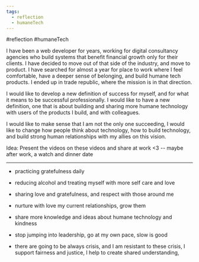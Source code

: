 ```yaml
---
tags:
  - reflection
  - humaneTech
---
```

#reflection #humaneTech 


I have been a web developer for years, working for digital consultancy agencies who build systems that benefit financial growth only for their clients. 
I have decided to move out of that side of the industry, and move to product. I have searched for almost a year for place to work where I feel comfortable, have a deeper sense of belonging, and build humane tech products. 
I ended up in trade republic, where the mission is in that direction.


I would like to develop a new definition of success for myself, and for what it means to be successful professionally. I would like to have a new definition, one that is about building and sharing more humane technology with users of the products I build, and with colleagues.

I would like to make sense that I am not the only one succeeding, I would like to change how people think about technology, how to build technology, and build strong human relationships with my allies on this vision.


Idea:
Present the videos on these videos and share at work <3  -- maybe after work, a watch and dinner date

---

- practicing gratefulness daily

- reducing alcohol and treating myself with more self care and love

- sharing love and gratefulness, and respect with those around me

- nurture with love my current relationships, grow them

- share more knowledge and ideas about humane technology and kindness

- stop jumping into leadership, go at my own pace, slow is good

- there are going to be always crisis, and I am resistant to these crisis, I support fairness and justice, I help to create shared understanding,


